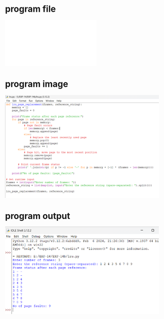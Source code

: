 # program file
![program_file](lru.py)

# program image
![program_image](lru_program.png)

# program output
![program_output](lru_output.png)
